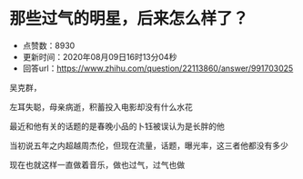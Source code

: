 # 那些过气的明星，后来怎么样了？
- 点赞数：8930
- 更新时间：2020年08月09日16时13分04秒
- 回答url：https://www.zhihu.com/question/22113860/answer/991703025
<body>
 <p data-pid="zeyzfXR8">吴克群，</p>
 <p data-pid="EttFWTU6">左耳失聪，母亲病逝，积蓄投入电影却没有什么水花</p>
 <p data-pid="lQuOtJpr">最近和他有关的话题的是春晚小品的卜钰被误认为是长胖的他</p>
 <p data-pid="XteGO65s">当初说五年之内超越周杰伦，但现在流量，话题，曝光率，这三者他都没有多少</p>
 <p data-pid="G3-403El">现在也就这样一直做着音乐，做也过气，过气也做</p>
</body>